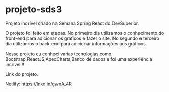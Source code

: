 # projeto-sds3

Projeto incrível criado na Semana Spring React do DevSuperior.

O projeto foi feito em etapas.
No primeiro dia utilizamos o conhecimento do front-end para adicionar os gráficos e fazer o site.
No segundo e terceiro dia utilizamos o back-end para adicionar informações aos gráficos.

Nesse projeto eu conheci varias tecnologias como Bootstrap,ReactJS,ApexCharts,Banco de dados e foi uma experiência incrível!!!

Link do projeto.

Netlify: https://lnkd.in/gwnA_4R

